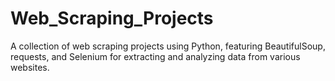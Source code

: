 # Web_Scraping_Projects
A collection of web scraping projects using Python, featuring BeautifulSoup, requests, and Selenium for extracting and analyzing data from various websites.
